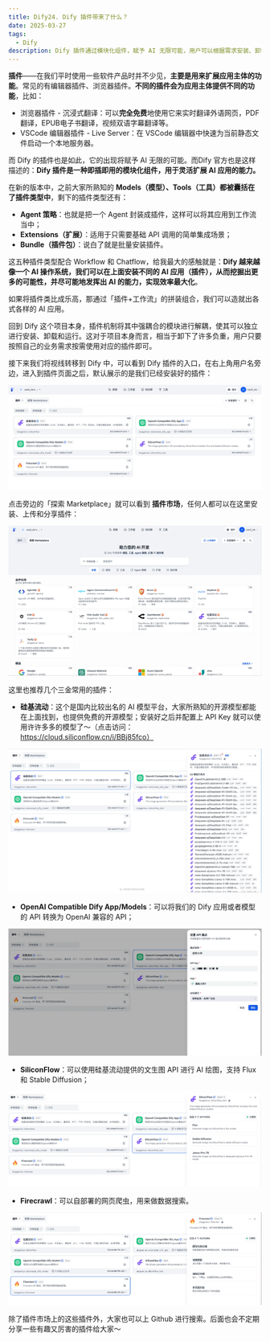 ```yaml
---
title: Dify24. Dify 插件带来了什么？
date: 2025-03-27
tags:
  - Dify
description: Dify 插件通过模块化组件，赋予 AI 无限可能，用户可以根据需求安装、卸载和运行不同的插件，实现效率最大化。
---
```


**插件**——在我们平时使用一些软件产品时并不少见，**主要是用来扩展应用主体的功能**。常见的有编辑器插件、浏览器插件。**不同的插件会为应用主体提供不同的功能**，比如：

* 浏览器插件 - 沉浸式翻译：可以**完全免费**地使用它来实时翻译外语网页，PDF翻译，EPUB电子书翻译，视频双语字幕翻译等。
* VSCode 编辑器插件 - Live Server：在 VSCode 编辑器中快速为当前静态文件启动一个本地服务器。

而 Dify 的插件也是如此，它的出现将赋予 AI 无限的可能。而Dify 官方也是这样描述的：**Dify 插件是一种即插即用的模块化组件，用于灵活扩展 AI 应用的能力。**

在新的版本中，之前大家所熟知的 **Models（模型）、Tools（工具）都被囊括在了插件类型中**，剩下的插件类型还有：

* **Agent 策略**：也就是把一个 Agent 封装成插件，这样可以将其应用到工作流当中；
* **Extensions（扩展）**：适用于只需要基础 API 调用的简单集成场景；
* **Bundle（插件包）**：说白了就是批量安装插件。

这五种插件类型配合 Workflow 和 Chatflow，给我最大的感触就是：**Dify 越来越像一个 AI 操作系统，我们可以在上面安装不同的 AI 应用（插件），从而挖掘出更多的可能性，并尽可能地发挥出 AI 的能力，实现效率最大化**。

如果将插件类比成乐高，那通过「插件+工作流」的拼装组合，我们可以造就出各式各样的 AI 应用。

回到 Dify 这个项目本身，插件机制将其中强耦合的模块进行解耦，使其可以独立进行安装、卸载和运行。这对于项目本身而言，相当于卸下了许多负重，用户只要按照自己的业务需求按需使用对应的插件即可。

接下来我们将视线转移到 Dify 中，可以看到 Dify 插件的入口，在右上角用户名旁边，进入到插件页面之后，默认展示的是我们已经安装好的插件：

![](assets/hUo3g5FMurV3m3oof0kv_jnT3lK1TTT7DkiBsWVKj3w=.webp)

点击旁边的「探索 Marketplace」就可以看到 **插件市场**，任何人都可以在这里安装、上传和分享插件：

![](assets/OH5034cp42qUrz-_3fejFd0MpSfOkIl4Xh6betb0aHw=.webp)

这里也推荐几个三金常用的插件：

* **硅基流动**：这个是国内比较出名的 AI 模型平台，大家所熟知的开源模型都能在上面找到，也提供免费的开源模型；安装好之后并配置上 API Key 就可以使用许许多多的模型了～（点击访问：https://cloud.siliconflow.cn/i/BBj85fco）

![](assets/B6wHQashRKn8XiDdCn_wpHjrcW6mYhDz1M6HClscb34=.webp)

* **OpenAI Compatible Dify App/Models**：可以将我们的 Dify 应用或者模型的 API 转换为 OpenAI 兼容的 API；

![](assets/DP-9umF_pGOYtlpKQXwRVJR_zlnOP9nIk_uv4ZU2ACw=.webp)

* **SiliconFlow**：可以使用硅基流动提供的文生图 API 进行 AI 绘图，支持 Flux 和 Stable Diffusion；

![](assets/saVvz8to9J03Vqlapj2VSQJVWvBfPSG0lsHn8vU348I=.webp)

* **Firecrawl**：可以自部署的网页爬虫，用来做数据搜索。

![](assets/bztegJX7zCZ45kP1_9R6ynMgv8xN_E2niJAC-tW9SBM=.webp)

除了插件市场上的这些插件外，大家也可以上 Github 进行搜索。后面也会不定期分享一些有趣又厉害的插件给大家～
